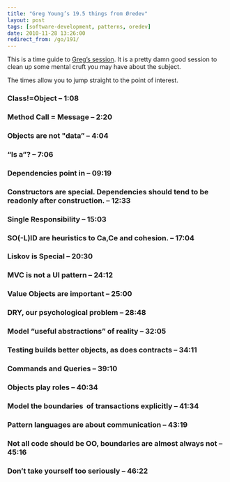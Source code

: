 ```yaml
---
title: "Greg Young’s 19.5 things from Øredev"
layout: post
tags: [software-development, patterns, oredev]
date: 2010-11-28 13:26:00
redirect_from: /go/191/
---
```


This is a time guide to [Greg’s session](http://vimeo.com/17151526). It is a pretty damn good session to clean up some mental cruft you may have about the subject. 

The times allow you to jump straight to the point of interest.

### Class!=Object – 1:08

### Method Call = Message – 2:20

### Objects are not "data” – 4:04

### “Is a”? – 7:06

### Dependencies point in – 09:19

### Constructors are special. Dependencies should tend to be readonly after construction. – 12:33

### Single Responsibility – 15:03

### SO(-L)ID are heuristics to Ca,Ce and cohesion. – 17:04

### Liskov is Special – 20:30

### MVC is not a UI pattern – 24:12

### Value Objects are important – 25:00

### DRY, our psychological problem – 28:48

### Model “useful abstractions” of reality – 32:05

### Testing builds better objects, as does contracts – 34:11

### Commands and Queries – 39:10

### Objects play roles – 40:34

### Model the boundaries&nbsp; of transactions explicitly – 41:34

### Pattern languages are about communication – 43:19

### Not all code should be OO, boundaries are almost always not – 45:16

### Don’t take yourself too seriously – 46:22
